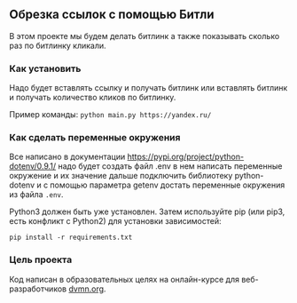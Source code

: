 ## Обрезка ссылок с помощью Битли

В этом проекте мы будем делать битлинк а также показывать сколько раз по битлинку кликали.

### Как установить

Надо будет вставлять ссылку и получать битлинк или вставлять битлинк и получать количество кликов по битлинку.

Пример команды: ```python main.py https://yandex.ru/```

### Как сделать переменные окружения

Все написано в документации https://pypi.org/project/python-dotenv/0.9.1/ надо будет создать файл .env в нем написать переменные окружение и их значение дальше подключить библиотеку python-dotenv и с помощью параметра getenv достать переменные окружения из файла `.env`.

Python3 должен быть уже установлен. Затем используйте pip (или pip3, есть конфликт с Python2) для установки зависимостей:

```
pip install -r requirements.txt
```

### Цель проекта

Код написан в образовательных целях на онлайн-курсе для веб-разработчиков [dvmn.org](https://dvmn.org/).

